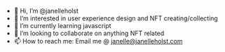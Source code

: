 - 👋 Hi, I’m @janelleholst
- 👀 I’m interested in user experience design and NFT creating/collecting
- 🌱 I’m currently learning javascript
- 💞️ I’m looking to collaborate on anything NFT related
- 📫 How to reach me: Email me @ janelle@janelleholst.com 

